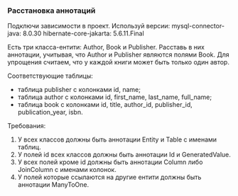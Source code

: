 
### Расстановка аннотаций

Подключи зависимости в проект.
Используй версии:
mysql-connector-java: 8.0.30
hibernate-core-jakarta: 5.6.11.Final

Есть три класса-ентити: Author, Book и Publisher.
Расставь в них аннотации, учитывая, что Author и Publisher являются полями Book.
Для упрощения считаем, что у каждой книги может быть только один автор.

Соответствующие таблицы:
- таблица publisher с колонками id, name;
- таблица author с колонками id, first_name, last_name, full_name;
- таблица book с колонками id, title, author_id, publisher_id, publication_year, isbn.


Требования:
1.	У всех классов должны быть аннотации Entity и Table с именами таблиц.
2.	У полей id всех классов должны быть аннотации Id и GeneratedValue.
3.	У всех полей кроме id должны быть аннотации Column либо JoinColumn с именами колонок.
4.	У полей которые ссылаются на другие ентити должны быть аннотации ManyToOne.


